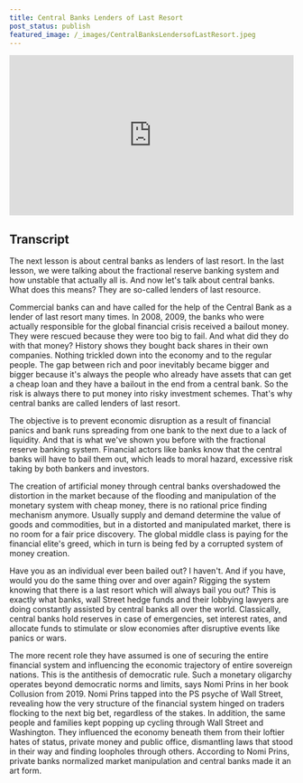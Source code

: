 ```yaml
---
title: Central Banks Lenders of Last Resort
post_status: publish
featured_image: /_images/CentralBanksLendersofLastResort.jpeg
---
```


<div style="padding:56.25% 0 0 0;position:relative;"><iframe src="https://player.vimeo.com/video/845535944?badge=0&amp;autopause=0&amp;player_id=0&amp;app_id=58479" frameborder="0" allow="autoplay; fullscreen; picture-in-picture" allowfullscreen style="position:absolute;top:0;left:0;width:100%;height:100%;" title="007 Central Banks as Lenders of Last Resort"></iframe></div>

<div style="margin-bottom:30px;"></div>

## Transcript

The next lesson is about central banks as lenders of last resort. In the last lesson, we were talking about the fractional reserve banking system and how unstable that actually all is. And now let's talk about central banks. What does this means? They are so-called lenders of last resource.

Commercial banks can and have called for the help of the Central Bank as a lender of last resort many times. In 2008, 2009, the banks who were actually responsible for the global financial crisis received a bailout money. They were rescued because they were too big to fail. And what did they do with that money? History shows they bought back shares in their own companies. Nothing trickled down into the economy and to the regular people. The gap between rich and poor inevitably became bigger and bigger because it's always the people who already have assets that can get a cheap loan and they have a bailout in the end from a central bank. So the risk is always there to put money into risky investment schemes. That's why central banks are called lenders of last resort. 

The objective is to prevent economic disruption as a result of financial panics and bank runs spreading from one bank to the next due to a lack of liquidity. And that is what we've shown you before with the fractional reserve banking system. Financial actors like banks know that the central banks will have to bail them out, which leads to moral hazard, excessive risk taking by both bankers and investors. 

The creation of artificial money through central banks overshadowed the distortion in the market because of the flooding and manipulation of the monetary system with cheap money, there is no rational price finding mechanism anymore. Usually supply and demand determine the value of goods and commodities, but in a distorted and manipulated market, there is no room for a fair price discovery. The global middle class is paying for the financial elite's greed, which in turn is being fed by a corrupted system of money creation. 

Have you as an individual ever been bailed out? I haven't. And if you have, would you do the same thing over and over again? Rigging the system knowing that there is a last resort which will always bail you out? This is exactly what banks, wall Street hedge funds and their lobbying lawyers are doing constantly assisted by central banks all over the world. Classically, central banks hold reserves in case of emergencies, set interest rates, and allocate funds to stimulate or slow economies after disruptive events like panics or wars. 

The more recent role they have assumed is one of securing the entire financial system and influencing the economic trajectory of entire sovereign nations. This is the antithesis of democratic rule. Such a monetary oligarchy operates beyond democratic norms and limits, says Nomi Prins in her book Collusion from 2019. Nomi Prins tapped into the PS psyche of Wall Street, revealing how the very structure of the financial system hinged on traders flocking to the next big bet, regardless of the stakes. In addition, the same people and families kept popping up cycling through Wall Street and Washington. They influenced the economy beneath them from their loftier hates of status, private money and public office, dismantling laws that stood in their way and finding loopholes through others. According to Nomi Prins, private banks normalized market manipulation and central banks made it an art form.


